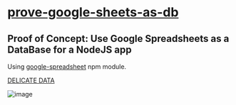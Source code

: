 # [prove-google-sheets-as-db](https://github.com/UniBreakfast/prove-google-sheets-as-db)

## Proof of Concept: Use Google Spreadsheets as a DataBase for a NodeJS app

Using [google-spreadsheet](https://www.npmjs.com/package/google-readsheet) npm module.

[DELICATE DATA](https://gist.github.com/UniBreakfast/0c719583fc8f9a16361ab28136884a43)

![image](https://github.com/user-attachments/assets/ec3b3892-63e0-44c2-bc65-9bb3a60ab5f9)
